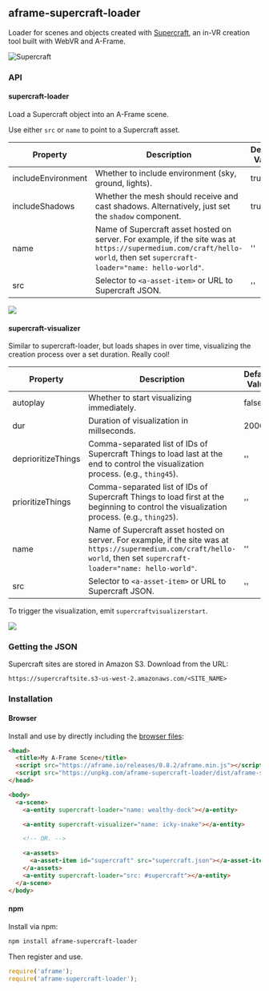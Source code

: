 ## aframe-supercraft-loader

Loader for scenes and objects created with
[Supercraft](https://supermedium.com/supercraft), an in-VR creation tool built
with WebVR and A-Frame.

![Supercraft](https://user-images.githubusercontent.com/674727/40456476-6bfd8400-5ea6-11e8-9430-e3a34cb1e7d5.jpg)

### API

#### supercraft-loader

Load a Supercraft object into an A-Frame scene.

Use either `src` or `name` to point to a Supercraft asset.

| Property           | Description                                                                                                                                                               | Default Value |
|--------------------|---------------------------------------------------------------------------------------------------------------------------------------------------------------------------|---------------|
| includeEnvironment | Whether to include environment (sky, ground, lights).                                                                                                                     | true          |
| includeShadows     | Whether the mesh should receive and cast shadows. Alternatively, just set the `shadow` component.                                                                         | true          |
| name               | Name of Supercraft asset hosted on server. For example, if the site was at `https://supermedium.com/craft/hello-world`, then set `supercraft-loader="name: hello-world"`. | ''            |
| src                | Selector to `<a-asset-item>` or URL to Supercraft JSON.                                                                                                                   | ''            |

![](https://user-images.githubusercontent.com/674727/41128194-2ee1b420-6a62-11e8-9354-57d6e2946fb1.png)

#### supercraft-visualizer

Similar to supercraft-loader, but loads shapes in over time, visualizing the
creation process over a set duration. Really cool!

| Property           | Description                                                                                                                                                               | Default Value |
|--------------------|---------------------------------------------------------------------------------------------------------------------------------------------------------------------------|---------------|
| autoplay           | Whether to start visualizing immediately.                                                                                                                                 | false         |
| dur                | Duration of visualization in millseconds.                                                                                                                                 | 2000          |
| deprioritizeThings | Comma-separated list of IDs of Supercraft Things to load last at the end to control the visualization process. (e.g., `thing45`).                                         | ''            |
| prioritizeThings   | Comma-separated list of IDs of Supercraft Things to load first at the beginning to control the visualization process. (e.g., `thing25`).                                  | ''            |
| name               | Name of Supercraft asset hosted on server. For example, if the site was at `https://supermedium.com/craft/hello-world`, then set `supercraft-loader="name: hello-world"`. | ''            |
| src                | Selector to `<a-asset-item>` or URL to Supercraft JSON.                                                                                                                   | ''            |

To trigger the visualization, emit `supercraftvisualizerstart`.

![](https://user-images.githubusercontent.com/674727/41128749-02425f1c-6a64-11e8-9d2a-509a8f9a6333.gif)

### Getting the JSON

Supercraft sites are stored in Amazon S3. Download from the URL:

`https://supercraftsite.s3-us-west-2.amazonaws.com/<SITE_NAME>`

### Installation

#### Browser

Install and use by directly including the [browser files](dist):

```html
<head>
  <title>My A-Frame Scene</title>
  <script src="https://aframe.io/releases/0.8.2/aframe.min.js"></script>
  <script src="https://unpkg.com/aframe-supercraft-loader/dist/aframe-supercraft-loader.min.js"></script>
</head>

<body>
  <a-scene>
    <a-entity supercraft-loader="name: wealthy-dock"></a-entity>

    <a-entity supercraft-visualizer="name: icky-snake"></a-entity>

    <!-- OR. -->

    <a-assets>
      <a-asset-item id="supercraft" src="supercraft.json"></a-asset-item>
    </a-assets>
    <a-entity supercraft-loader="src: #supercraft"></a-entity>
  </a-scene>
</body>
```

#### npm

Install via npm:

```bash
npm install aframe-supercraft-loader
```

Then register and use.

```js
require('aframe');
require('aframe-supercraft-loader');
```
